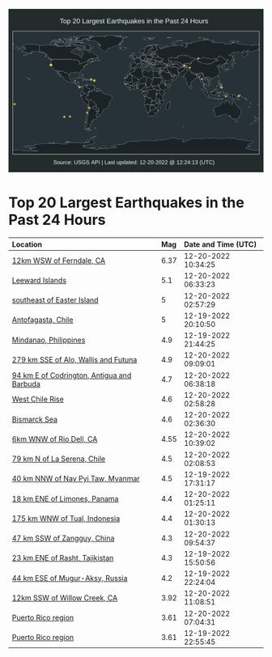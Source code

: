 ![Map](./map.png)

# Top 20 Largest Earthquakes in the Past 24 Hours

| Location | Mag | Date and Time (UTC) |
|:---|:---|:---|
| [12km WSW of Ferndale, CA](https://earthquake.usgs.gov/earthquakes/eventpage/nc73821036) | 6.37 | 12-20-2022 10:34:25 |
| [Leeward Islands](https://earthquake.usgs.gov/earthquakes/eventpage/us6000jagb) | 5.1 | 12-20-2022 06:33:23 |
| [southeast of Easter Island](https://earthquake.usgs.gov/earthquakes/eventpage/us6000jafr) | 5 | 12-20-2022 02:57:29 |
| [Antofagasta, Chile](https://earthquake.usgs.gov/earthquakes/eventpage/us6000jae1) | 5 | 12-19-2022 20:10:50 |
| [Mindanao, Philippines](https://earthquake.usgs.gov/earthquakes/eventpage/us6000jaec) | 4.9 | 12-19-2022 21:44:25 |
| [279 km SSE of Alo, Wallis and Futuna](https://earthquake.usgs.gov/earthquakes/eventpage/us6000jah9) | 4.9 | 12-20-2022 09:09:01 |
| [94 km E of Codrington, Antigua and Barbuda](https://earthquake.usgs.gov/earthquakes/eventpage/us6000jage) | 4.7 | 12-20-2022 06:38:18 |
| [West Chile Rise](https://earthquake.usgs.gov/earthquakes/eventpage/us6000jafm) | 4.6 | 12-20-2022 02:58:28 |
| [Bismarck Sea](https://earthquake.usgs.gov/earthquakes/eventpage/us6000jafj) | 4.6 | 12-20-2022 02:36:30 |
| [6km WNW of Rio Dell, CA](https://earthquake.usgs.gov/earthquakes/eventpage/nc73821046) | 4.55 | 12-20-2022 10:39:02 |
| [79 km N of La Serena, Chile](https://earthquake.usgs.gov/earthquakes/eventpage/us6000jaf9) | 4.5 | 12-20-2022 02:08:53 |
| [40 km NNW of Nay Pyi Taw, Myanmar](https://earthquake.usgs.gov/earthquakes/eventpage/us6000jadi) | 4.5 | 12-19-2022 17:31:17 |
| [18 km ENE of Limones, Panama](https://earthquake.usgs.gov/earthquakes/eventpage/us6000jaf4) | 4.4 | 12-20-2022 01:25:11 |
| [175 km WNW of Tual, Indonesia](https://earthquake.usgs.gov/earthquakes/eventpage/us6000jaf7) | 4.4 | 12-20-2022 01:30:13 |
| [47 km SSW of Zangguy, China](https://earthquake.usgs.gov/earthquakes/eventpage/us6000jahe) | 4.3 | 12-20-2022 09:54:37 |
| [23 km ENE of Rasht, Tajikistan](https://earthquake.usgs.gov/earthquakes/eventpage/us6000jad0) | 4.3 | 12-19-2022 15:50:56 |
| [44 km ESE of Mugur-Aksy, Russia](https://earthquake.usgs.gov/earthquakes/eventpage/us6000jaeh) | 4.2 | 12-19-2022 22:24:04 |
| [12km SSW of Willow Creek, CA](https://earthquake.usgs.gov/earthquakes/eventpage/nc73821156) | 3.92 | 12-20-2022 11:08:51 |
| [Puerto Rico region](https://earthquake.usgs.gov/earthquakes/eventpage/pr2022354000) | 3.61 | 12-20-2022 07:04:31 |
| [Puerto Rico region](https://earthquake.usgs.gov/earthquakes/eventpage/pr2022353001) | 3.61 | 12-19-2022 22:55:45 |
